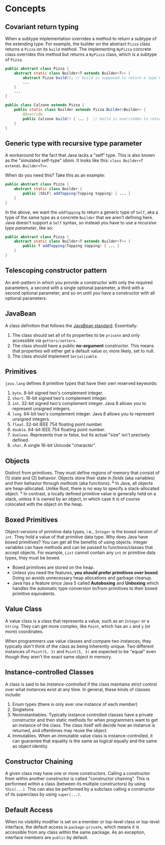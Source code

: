 # Concepts

## Covariant return typing
When a subtype implementation overrides a method to return a subtype of the extending type.  For example, the builder on the abstract `Pizza` class returns a `Pizza` on its `build` method.  The implementing `NyPizza` concrete class overrides this method but returns a `NyPizza` class, which is a subtype of `Pizza`.

```java
public abstract class Pizza {
    abstract static class Builder<T extends Builder<T>> {
        abstract Pizza build(); // build is supposed to return a type Pizza
        ...
    }
    ...
}

public class Calzone extends Pizza {
    public static class Builder extends Pizza.Builder<Builder> {
        @Override
        public Calzone build() { ... }  // build is overridden to return a type Calzone, which is a covariant return type of Pizza
    }
}
```

## Generic type with recursive type parameter
A workaround for the fact that Java lacks a "self" type.  This is also known as the "simulated self-type" idiom.  It looks like this: `class Builder<T extends Builder<T>>`.

When do you need this? Take this as an example:

```java
public abstract class Pizza {
    abstract static class Builder {
        public [SELF] addTopping(Topping topping) { ... }
    }
}
```

In the above, we want the `addTopping` to return a generic type of `Self`, aka a type of the same type as a concrete `Builder` that we aren't defining here.  Java doesn't support a `Self` syntax, so instead you have to use a _recursive type parameter_, like so:

```java
public abstract class Pizza {
    abstract static class Builder<T extends Builder<T>> {
        public T addTopping(Topping topping) { ... }
    }
}
```

## Telescoping constructor pattern
An anti-pattern in which you provide a constructor with only the required parameters, a second with a single optional parameter, a third with a second optional parameter, and so on until you have a constructor with all optional parameters.

## JavaBean
A class definition that follows the [JavaBean standard](http://www.oracle.com/technetwork/java/javase/documentation/spec-136004.html).  Essentially:
1. The class should set all of its properties to be `private` and only accessible via `getters/setters`.
1. The class should have a public **no-argument** constructor.  This means that properties will either get a default value or, more likely, set to null.
1. The class should implement `Serializable`.

## Primitives
`java.lang` defines 8 primitive types that have their own reserved keywords:
1. `byte`. 8-bit signed two's complement integer.
1. `short`. 16-bit signed two's complement integer.
1. `int`. 32-bit signed two's complement integer.  Java 8 allows you to represent unsigned integers.
1. `long`.  64-bit two's complement integer.  Java 8 allows you to represent unsigned integers.
1. `float`. 32-bit IEEE 754 floating point number.
1. `double`. 64-bit IEEE 754 floating point number.
1. `boolean`. Represents true or false, but its actual "size" isn't precisely defined.
1. `char`. A single 16-bit Unicode "character".

## Objects
Distinct from primitives.  They must define regions of memory that consist of (1) state and (2) behavior.  Objects store their state in _fields_ (aka variables) and their behavior through _methods_ (aka functions).
    * In Java, all objects are heap-allocated.  Unlike Rust, there is no way to specify a stack-allocated object.
    * In contrast, a locally defined primitive value is generally held on a stack, unless it is owned by an object, in which case it is of course colocated with the object on the heap.

## Boxed Primitives
Object-versions of primitive data types, i.e., `Integer` is the boxed version of `int`.  They hold a value of that primitive data type.  Why does Java have boxed primitives?  You can get all the benefits of using objects:  integer variables can have methods and can be passed to functions/classes that accept objects.  For example, `List` cannot contain any `int` or primitive data types, they must be boxed.
* Boxed primitives are stored on the heap.
* Unless you need the features, **you should prefer primitives over boxed**.  Doing so avoids unnecessary heap allocations and garbage cleanup.
* Java has a feature since Java 5 called **Autoboxing** and **Unboxing** which handles the automatic type conversion to/from primitives to their boxed primitive equivalents.

## Value Class

A value class is a class that represents a value, such as an `Integer` or a `String`.  They can get more complex, like `Point`, which has an `x` and `y` (or more) coordinates.

When programmers use value classes and compare two instances, they typically don't think of the class as being inherently unique.  Two different instances of `Point(5, 3)` and `Point(5, 3)` are expected to be "equal" even though they aren't the exact same object in memory.

## Instance-controlled Classes

A class is said to be _instance-controlled_ if the class maintains strict control over what instances exist at any time. In general, these kinds of classes include:

1. Enum types (there is only ever one instance of each member)
1. Singletons
1. Noninstantiables.  Typically instance controlled classes have a private constructor and then static methods for when programmers want to get an instance of the class.  The class itself will decide how an instance is returned, and oftentimes may reuse the object.
1. Immutables.  When an immutable value class is instance-controlled, it can guarantee that equality is the same as logical equally and the same as object identity.

## Constructor Chaining

A given class may have one or more constructors.  Calling a constructor from within another constructor is called "constructor chaining".  This is performed _within_ a class (between its multiple constructors) by using `this(...)`.  This can also be performed by a subclass calling a constructor of its superclass by using `super(...)`.

## Default Access

When no visibility modifier is set on a member or top-level class or top-level interface, the default access is `package-private`, which means it is accessible from any class within the same package.  As an exception, interface members are `public` by default.
